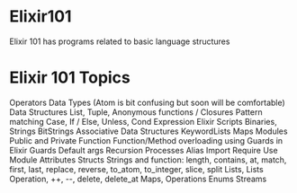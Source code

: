 # Elixir101
Elixir 101 has programs related to basic language structures 


# Elixir 101 Topics
 Operators
 Data Types (Atom is bit confusing but soon will be comfortable)
 Data Structures List, Tuple, Anonymous functions / Closures
 Pattern matching
 Case, If / Else, Unless, Cond
 Expression
 Elixir Scripts
 Binaries, 
 Strings
 BitStrings
 Associative Data Structures 
 KeywordLists
 Maps
 Modules
 Public and Private Function
 Function/Method overloading using Guards in Elixir
 Guards
 Default args
 Recursion
 Processes 
 Alias
 Import
 Require Use
 Module Attributes
 Structs
 Strings and function: length, contains, at, match, first, last, replace, reverse,   to_atom, to_integer, slice, split
 Lists, Lists Operation, ++, --, delete, delete_at
 Maps, Operations
 Enums
 Streams

